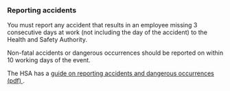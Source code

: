 ###  Reporting accidents

You must report any accident that results in an employee missing 3 consecutive
days at work (not including the day of the accident) to the Health and Safety
Authority.

Non-fatal accidents or dangerous occurrences should be reported on within 10
working days of the event.

The HSA has a [ guide on reporting accidents and dangerous occurrences (pdf)
](https://www.hsa.ie/eng/topics/accident_and_dangerous_occurrence_reporting/accident_and_dangerous_occurrences_reporting_2022.pdf)
.
